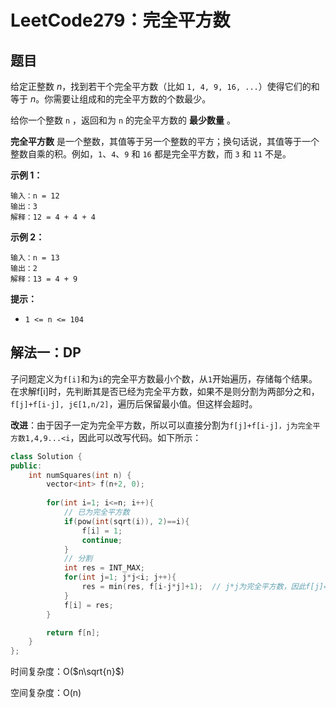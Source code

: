 # LeetCode279：完全平方数

## 题目

给定正整数 *n*，找到若干个完全平方数（比如 `1, 4, 9, 16, ...`）使得它们的和等于 *n*。你需要让组成和的完全平方数的个数最少。

给你一个整数 `n` ，返回和为 `n` 的完全平方数的 **最少数量** 。

**完全平方数** 是一个整数，其值等于另一个整数的平方；换句话说，其值等于一个整数自乘的积。例如，`1`、`4`、`9` 和 `16` 都是完全平方数，而 `3` 和 `11` 不是。

 

**示例 1：**

```
输入：n = 12
输出：3 
解释：12 = 4 + 4 + 4
```

**示例 2：**

```
输入：n = 13
输出：2
解释：13 = 4 + 9
```

 

**提示：**

- `1 <= n <= 104`

## 解法一：DP

子问题定义为`f[i]`和为`i`的完全平方数最小个数，从`1`开始遍历，存储每个结果。在求解f[i]时，先判断其是否已经为完全平方数，如果不是则分割为两部分之和，`f[j]+f[i-j], j∈[1,n/2]`，遍历后保留最小值。但这样会超时。

**改进**：由于因子一定为完全平方数，所以可以直接分割为`f[j]+f[i-j]，j为完全平方数1,4,9...<i`，因此可以改写代码。如下所示：

```c++
class Solution {
public:
    int numSquares(int n) {
        vector<int> f(n+2, 0);
  
        for(int i=1; i<=n; i++){
            // 已为完全平方数
            if(pow(int(sqrt(i)), 2)==i){
                f[i] = 1;
                continue;
            }
            // 分割
            int res = INT_MAX;
            for(int j=1; j*j<i; j++){
                res = min(res, f[i-j*j]+1);  // j*j为完全平方数，因此f[j]=1
            }
            f[i] = res;
        }

        return f[n];
    }
};
```

时间复杂度：O($n\sqrt{n}$)

空间复杂度：O(n)